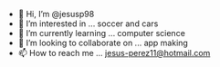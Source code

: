 - 👋 Hi, I’m @jesusp98
- 👀 I’m interested in ... soccer and cars
- 🌱 I’m currently learning ... computer science 
- 💞️ I’m looking to collaborate on ... app making
- 📫 How to reach me ... jesus-perez11@hotmail.com

<!---
jesusp98/jesusp98 is a ✨ special ✨ repository because its `README.md` (this file) appears on your GitHub profile.
You can click the Preview link to take a look at your changes.
--->
